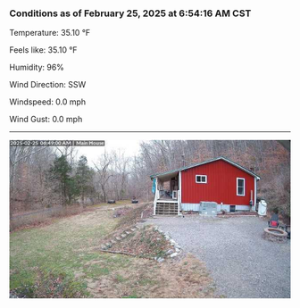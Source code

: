 ### Conditions as of February 25, 2025 at 6:54:16 AM CST 

Temperature: 35.10 &deg;F

Feels like: 35.10 &deg;F

Humidity: 96%

Wind Direction: SSW

Windspeed: 0.0 mph

Wind Gust: 0.0 mph

---

<img src="./images/latest.jpeg"/>

